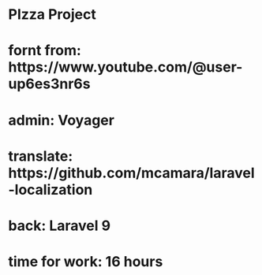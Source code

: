 <h1>PIzza Project </h1>
<h1>fornt from: https://www.youtube.com/@user-up6es3nr6s </h1>
<h1>admin: Voyager</h1>
<h1>translate: https://github.com/mcamara/laravel-localization</h1>
<h1>back: Laravel 9</h1>
<h1>time for work: 16 hours</h1>